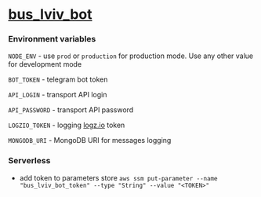 # [bus_lviv_bot](https://t.me/bus_lviv_bot)

### Environment variables

`NODE_ENV` - use `prod` or `production` for production mode. Use any other value for development mode

`BOT_TOKEN` - telegram bot token

`API_LOGIN` - transport API login

`API_PASSWORD` - transport API password

`LOGZIO_TOKEN` - logging [logz.io](https://logz.io/) token

`MONGODB_URI` - MongoDB URI for messages logging

### Serverless
* add token to parameters store `aws ssm put-parameter --name "bus_lviv_bot_token" --type "String" --value "<TOKEN>"`